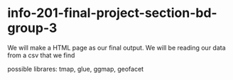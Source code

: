 # info-201-final-project-section-bd-group-3

We will make a HTML page as our final output. 
We will be reading our data from a csv that we find

possible librares: tmap, glue, ggmap, geofacet
